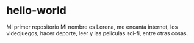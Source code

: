 # hello-world
Mi primer repositorio
Mi nombre es Lorena, me encanta internet, los videojuegos, hacer deporte, leer y las peliculas sci-fi, entre otras cosas. 
